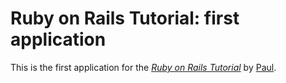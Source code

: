# Ruby on Rails Tutorial: first application

This is the first application for the
[*Ruby on Rails Tutorial*](http://railstutorial.org/)
by [Paul](http://michaelhartl.com/).